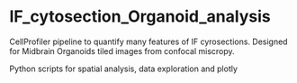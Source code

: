 # IF_cytosection_Organoid_analysis

CellProfiler pipeline to quantify many features of IF cyrosections.  Designed for Midbrain Organoids tiled images from confocal miscropy.

Python scripts for spatial analysis, data exploration and plotly 
